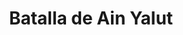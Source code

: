 ﻿---
title: "Batalla de Ain Yalut"
permalink: periodes_385.html
layout: periode
dataInici: 1260-09-03
sidebar: periodes
pares:
  - 301:
    title: "Imperio Mongol"
    dataInici: "(1206)"
    dataFi: "(1368)"

fills:
jocsPrincipals:
jocsEscenaris:
jocsEpoca:
  - title: "Men at Arms"
    bggId: 8327
    escenari: "Ain Jalit"

jocsEpocaEscenaris:
---
